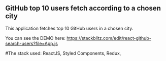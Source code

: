 ## GitHub top 10 users fetch according to a chosen city


This application fetches top 10 GitHub users in a chosen city. 

You can see the DEMO here: https://stackblitz.com/edit/react-github-search-users?file=App.js

#The stack used: ReactJS, Styled Components, Redux,
